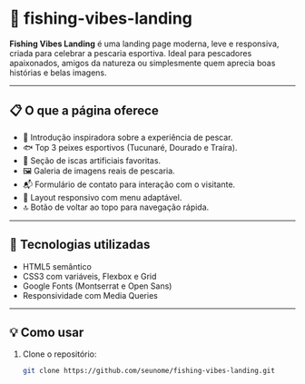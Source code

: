 # 🎣 fishing-vibes-landing

**Fishing Vibes Landing** é uma landing page moderna, leve e responsiva, criada para celebrar a pescaria esportiva. Ideal para pescadores apaixonados, amigos da natureza ou simplesmente quem aprecia boas histórias e belas imagens.

---

## 📋 O que a página oferece

- 📝 Introdução inspiradora sobre a experiência de pescar.
- 🐟 Top 3 peixes esportivos (Tucunaré, Dourado e Traíra).
- 🎯 Seção de iscas artificiais favoritas.
- 🖼️ Galeria de imagens reais de pescaria.
- 📬 Formulário de contato para interação com o visitante.
- 📱 Layout responsivo com menu adaptável.
- 🔝 Botão de voltar ao topo para navegação rápida.

---

## 🚀 Tecnologias utilizadas

- HTML5 semântico
- CSS3 com variáveis, Flexbox e Grid
- Google Fonts (Montserrat e Open Sans)
- Responsividade com Media Queries

---

## 💡 Como usar

1. Clone o repositório:
   ```bash
   git clone https://github.com/seunome/fishing-vibes-landing.git
